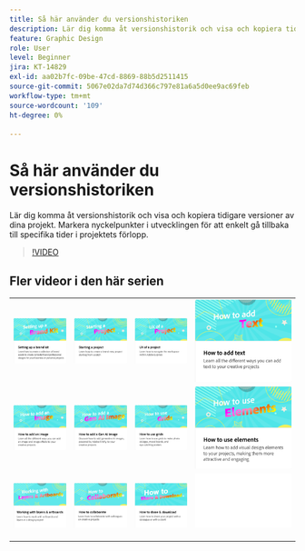 ```yaml
---
title: Så här använder du versionshistoriken
description: Lär dig komma åt versionshistorik och visa och kopiera tidigare versioner av dina projekt
feature: Graphic Design
role: User
level: Beginner
jira: KT-14829
exl-id: aa02b7fc-09be-47cd-8869-88b5d2511415
source-git-commit: 5067e02da7d74d366c797e81a6a5d0ee9ac69feb
workflow-type: tm+mt
source-wordcount: '109'
ht-degree: 0%

---
```


# Så här använder du versionshistoriken

Lär dig komma åt versionshistorik och visa och kopiera tidigare versioner av dina projekt. Markera nyckelpunkter i utvecklingen för att enkelt gå tillbaka till specifika tider i projektets förlopp.

>[!VIDEO](https://video.tv.adobe.com/v/3426937?quality=12&learn=on&hidetitle=true)

## Fler videor i den här serien

<table style="table-layout:fixed">
<tr>
 <td>
      <a href="brand.md">
         <img alt="Konfigurera ett varumärkeskit" src="assets/brand.png" />
      </a>
  </td>
   <td>
      <a href="new-project.md">
         <img alt="Starta ett projekt" src="assets/starting-a-project.png" />
      </a>
  </td>
   <td>
      <a href="workspace.md">
         <img alt="Användarupplevelse för ett projekt" src="assets/workspace.png" />
      </a>
  </td>
  <td>
      <a href="text-effects.md">
         <img alt="Lägga till text" src="assets/text-effects.png" />
      </a>
  </td>
</tr>
<tr>
   <td>
      <a href="image-effects.md">
         <img alt="Lägga till en bild" src="assets/image-effects.png" />
      </a>
  </td>
   <td>
      <a href="add-gen-ai-image.md">
         <img alt="Lägga till en Gen AI-bild" src="assets/gen-ai-image.png" />
      </a>
  </td>
   <td>
      <a href="grids.md">
         <img alt="Använda stödraster" src="assets/grids.png" />
      </a>
  </td>
   <td>
         <a href="add-design-assets.md">
            <img alt="Använda element" src="assets/design-assets.png" />
         </a>
   </td>
</tr>
<tr>
   <td>
         <a href="layers.md">
            <img alt="Arbeta med lager och ritytor" src="assets/layers.png" />
         </a>
   </td>
   <td>
   <a href="collaborate.md">
      <img alt="Så här samarbetar du" src="assets/collaborate.png" />
   </a>
   </td>
   <td>
   <a href="share.md">
      <img alt="Dela och hämta" src="assets/share.png" />
   </a>
   </td>
   <td>
      <img alt="Avgränsare" src="../assets/Whitespacer.png" />
      <div>
      <br>
   </td>
</tr>
</table>
